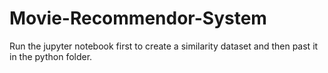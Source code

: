# Movie-Recommendor-System
 Run the jupyter notebook first to create a similarity dataset and then past it in the python folder.
